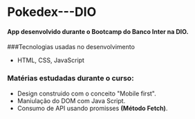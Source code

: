 # Pokedex---DIO

#### App desenvolvido durante o Bootcamp do Banco Inter na DIO. 

###Tecnologias usadas no desenvolvimento
* HTML, CSS, JavaScript

### Matérias estudadas durante o curso: 
* Design construido com o  conceito "Mobile first".
* Maniulação do DOM com Java Script.
* Consumo de API usando promisses **(Método Fetch)**.





